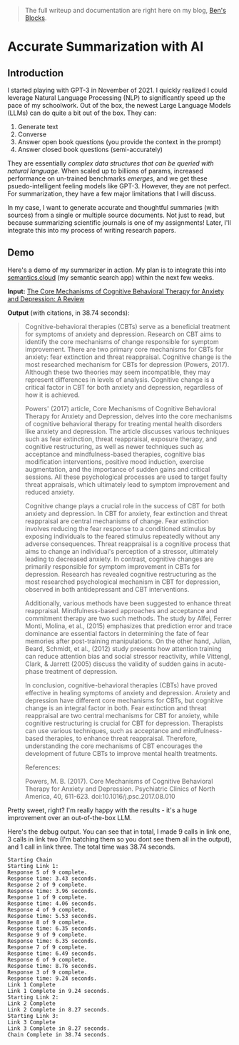 >The full writeup and documentation are right here on my blog, [Ben's Blocks](https://blocks.beneverman.com/projects/ai-summarizer).

# Accurate Summarization with AI

## Introduction
I started playing with GPT-3 in November of 2021. I quickly realized I could leverage Natural Language Processing (NLP) to significantly speed up the pace of my schoolwork. Out of the box, the newest Large Language Models (LLMs) can do quite a bit out of the box. They can:

1. Generate text
2. Converse
3. Answer open book questions (you provide the context in the prompt)
4. Answer closed book questions (semi-accurately)

They are essentially *complex data structures that can be queried with natural language*. When scaled up to billions of params, increased performance on un-trained benchmarks *emerges*, and we get these psuedo-intelligent feeling models like GPT-3. However, they are not perfect. For summarization, they have a few major limitations that I will discuss.

In my case, I want to generate accurate and thoughtful summaries (with sources) from a single or multiple source documents. Not just to read, but because summarizing scientific journals is one of my assignments! Later, I'll integrate this into my process of writing research papers.

## Demo

Here's a demo of my summarizer in action. My plan is to integrate this into [semantics.cloud](https://www.semantics.cloud) (my semantic search app) within the next few weeks.

**Input:** [The Core Mechanisms of Cognitive Behavioral Therapy for Anxiety and Depression: A Review](https://pubmed.ncbi.nlm.nih.gov/29080589/)

**Output** (with citations, in 38.74 seconds):

>Cognitive-behavioral therapies (CBTs) serve as a beneficial treatment for symptoms of anxiety and depression. Research on CBT aims to identify the core mechanisms of change responsible for symptom improvement. There are two primary core mechanisms for CBTs for anxiety: fear extinction and threat reappraisal. Cognitive change is the most researched mechanism for CBTs for depression (Powers, 2017). Although these two theories may seem incompatible, they may represent differences in levels of analysis. Cognitive change is a critical factor in CBT for both anxiety and depression, regardless of how it is achieved.
>
>Powers' (2017) article, Core Mechanisms of Cognitive Behavioral Therapy for Anxiety and Depression, delves into the core mechanisms of cognitive behavioral therapy for treating mental health disorders like anxiety and depression. The article discusses various techniques such as fear extinction, threat reappraisal, exposure therapy, and cognitive restructuring, as well as newer techniques such as acceptance and mindfulness-based therapies, cognitive bias modification interventions, positive mood induction, exercise augmentation, and the importance of sudden gains and critical sessions. All these psychological processes are used to target faulty threat appraisals, which ultimately lead to symptom improvement and reduced anxiety. 
>
>Cognitive change plays a crucial role in the success of CBT for both anxiety and depression. In CBT for anxiety, fear extinction and threat reappraisal are central mechanisms of change. Fear extinction involves reducing the fear response to a conditioned stimulus by exposing individuals to the feared stimulus repeatedly without any adverse consequences. Threat reappraisal is a cognitive process that aims to change an individual's perception of a stressor, ultimately leading to decreased anxiety. In contrast, cognitive changes are primarily responsible for symptom improvement in CBTs for depression. Research has revealed cognitive restructuring as the most researched psychological mechanism in CBT for depression, observed in both antidepressant and CBT interventions.
>
>Additionally, various methods have been suggested to enhance threat reappraisal. Mindfulness-based approaches and acceptance and commitment therapy are two such methods. The study by Alfei, Ferrer Monti, Molina, et al., (2015) emphasizes that prediction error and trace dominance are essential factors in determining the fate of fear memories after post-training manipulations. On the other hand, Julian, Beard, Schmidt, et al., (2012) study presents how attention training can reduce attention bias and social stressor reactivity, while Vittengl, Clark, & Jarrett (2005) discuss the validity of sudden gains in acute-phase treatment of depression. 
>
>In conclusion, cognitive-behavioral therapies (CBTs) have proved effective in healing symptoms of anxiety and depression. Anxiety and depression have different core mechanisms for CBTs, but cognitive change is an integral factor in both. Fear extinction and threat reappraisal are two central mechanisms for CBT for anxiety, while cognitive restructuring is crucial for CBT for depression. Therapists can use various techniques, such as acceptance and mindfulness-based therapies, to enhance threat reappraisal. Therefore, understanding the core mechanisms of CBT encourages the development of future CBTs to improve mental health treatments. 
>
>References:
>
>Powers, M. B. (2017). Core Mechanisms of Cognitive Behavioral Therapy for Anxiety and Depression. Psychiatric Clinics of North America, 40, 611-623. doi:10.1016/j.psc.2017.08.010

Pretty sweet, right? I'm really happy with the results - it's a huge improvement over an out-of-the-box LLM.

Here's the debug output. You can see that in total, I made 9 calls in link one, 3 calls in link two (I'm batching them so you dont see them all in the output), and 1 call in link three. The total time was 38.74 seconds.

```
Starting Chain
Starting Link 1:
Response 5 of 9 complete.
Response time: 3.43 seconds.
Response 2 of 9 complete.
Response time: 3.96 seconds.
Response 1 of 9 complete.
Response time: 4.06 seconds.
Response 4 of 9 complete.
Response time: 5.53 seconds.
Response 8 of 9 complete.
Response time: 6.35 seconds.
Response 9 of 9 complete.
Response time: 6.35 seconds.
Response 7 of 9 complete.
Response time: 6.49 seconds.
Response 6 of 9 complete.
Response time: 8.76 seconds.
Response 3 of 9 complete.
Response time: 9.24 seconds.
Link 1 Complete
Link 1 Complete in 9.24 seconds.
Starting Link 2:
Link 2 Complete
Link 2 Complete in 8.27 seconds.
Starting Link 3:
Link 3 Complete
Link 3 Complete in 8.27 seconds.
Chain Complete in 38.74 seconds.
```